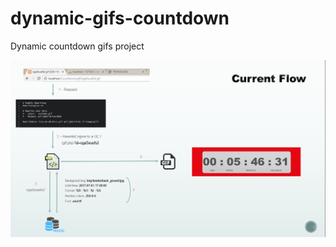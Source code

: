 # dynamic-gifs-countdown
Dynamic countdown gifs project

![Current Flow](https://raw.githubusercontent.com/lucasjordaom/dynamic-gifs-countdown/master/assets/current_flow.png)
